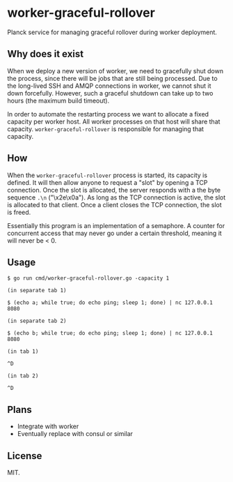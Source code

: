 # worker-graceful-rollover

Planck service for managing graceful rollover during worker deployment.

## Why does it exist

When we deploy a new version of worker, we need to gracefully shut down the process, since there will be jobs that are still being processed. Due to the long-lived SSH and AMQP connections in worker, we cannot shut it down forcefully. However, such a graceful shutdown can take up to two hours (the maximum build timeout).

In order to automate the restarting process we want to allocate a fixed capacity per worker host. All worker processes on that host will share that capacity. `worker-graceful-rollover` is responsible for managing that capacity.

## How

When the `worker-graceful-rollover` process is started, its capacity is defined. It will then allow anyone to request a "slot" by opening a TCP connection. Once the slot is allocated, the server responds with a the byte sequence `.\n` ("\x2e\x0a"). As long as the TCP connection is active, the slot is allocated to that client. Once a client closes the TCP connection, the slot is freed.

Essentially this program is an implementation of a semaphore. A counter for concurrent access that may never go under a certain threshold, meaning it will never be < 0.

## Usage

    $ go run cmd/worker-graceful-rollover.go -capacity 1

    (in separate tab 1)

    $ (echo a; while true; do echo ping; sleep 1; done) | nc 127.0.0.1 8080

    (in separate tab 2)

    $ (echo b; while true; do echo ping; sleep 1; done) | nc 127.0.0.1 8080

    (in tab 1)

    ^D

    (in tab 2)

    ^D

## Plans

* Integrate with worker
* Eventually replace with consul or similar

## License

MIT.
